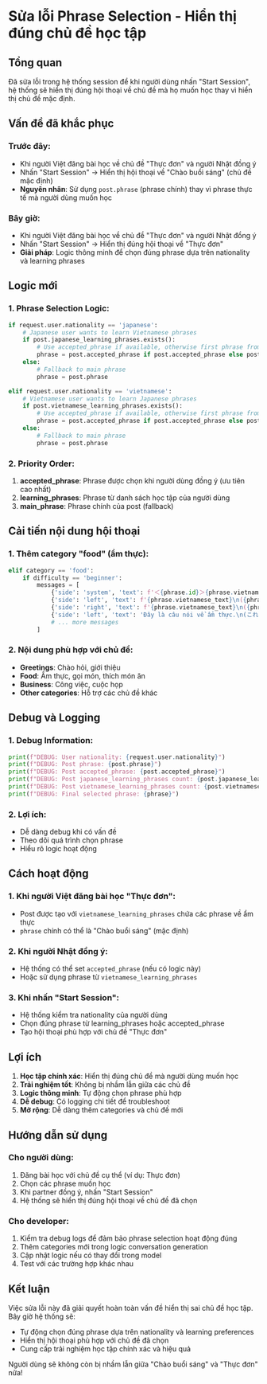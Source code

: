 # Sửa lỗi Phrase Selection - Hiển thị đúng chủ đề học tập

## Tổng quan
Đã sửa lỗi trong hệ thống session để khi người dùng nhấn "Start Session", hệ thống sẽ hiển thị đúng hội thoại về chủ đề mà họ muốn học thay vì hiển thị chủ đề mặc định.

## Vấn đề đã khắc phục

### Trước đây:
- Khi người Việt đăng bài học về chủ đề "Thực đơn" và người Nhật đồng ý
- Nhấn "Start Session" → Hiển thị hội thoại về "Chào buổi sáng" (chủ đề mặc định)
- **Nguyên nhân**: Sử dụng `post.phrase` (phrase chính) thay vì phrase thực tế mà người dùng muốn học

### Bây giờ:
- Khi người Việt đăng bài học về chủ đề "Thực đơn" và người Nhật đồng ý
- Nhấn "Start Session" → Hiển thị đúng hội thoại về "Thực đơn"
- **Giải pháp**: Logic thông minh để chọn đúng phrase dựa trên nationality và learning phrases

## Logic mới

### 1. Phrase Selection Logic:
```python
if request.user.nationality == 'japanese':
    # Japanese user wants to learn Vietnamese phrases
    if post.japanese_learning_phrases.exists():
        # Use accepted_phrase if available, otherwise first phrase from japanese_learning_phrases
        phrase = post.accepted_phrase if post.accepted_phrase else post.japanese_learning_phrases.first()
    else:
        # Fallback to main phrase
        phrase = post.phrase

elif request.user.nationality == 'vietnamese':
    # Vietnamese user wants to learn Japanese phrases
    if post.vietnamese_learning_phrases.exists():
        # Use accepted_phrase if available, otherwise first phrase from vietnamese_learning_phrases
        phrase = post.accepted_phrase if post.accepted_phrase else post.vietnamese_learning_phrases.first()
    else:
        # Fallback to main phrase
        phrase = post.phrase
```

### 2. Priority Order:
1. **accepted_phrase**: Phrase được chọn khi người dùng đồng ý (ưu tiên cao nhất)
2. **learning_phrases**: Phrase từ danh sách học tập của người dùng
3. **main_phrase**: Phrase chính của post (fallback)

## Cải tiến nội dung hội thoại

### 1. Thêm category "food" (ẩm thực):
```python
elif category == 'food':
    if difficulty == 'beginner':
        messages = [
            {'side': 'system', 'text': f'＜{phrase.id}＞{phrase.vietnamese_text}\n「{phrase.japanese_translation}」を学ぼう'},
            {'side': 'left', 'text': f'{phrase.vietnamese_text}\n({phrase.japanese_translation})'},
            {'side': 'right', 'text': f'{phrase.vietnamese_text}\n({phrase.japanese_translation})'},
            {'side': 'left', 'text': 'Đây là câu nói về ẩm thực.\n(これは料理についての表現です。)'},
            # ... more messages
        ]
```

### 2. Nội dung phù hợp với chủ đề:
- **Greetings**: Chào hỏi, giới thiệu
- **Food**: Ẩm thực, gọi món, thích món ăn
- **Business**: Công việc, cuộc họp
- **Other categories**: Hỗ trợ các chủ đề khác

## Debug và Logging

### 1. Debug Information:
```python
print(f"DEBUG: User nationality: {request.user.nationality}")
print(f"DEBUG: Post phrase: {post.phrase}")
print(f"DEBUG: Post accepted_phrase: {post.accepted_phrase}")
print(f"DEBUG: Post japanese_learning_phrases count: {post.japanese_learning_phrases.count()}")
print(f"DEBUG: Post vietnamese_learning_phrases count: {post.vietnamese_learning_phrases.count()}")
print(f"DEBUG: Final selected phrase: {phrase}")
```

### 2. Lợi ích:
- Dễ dàng debug khi có vấn đề
- Theo dõi quá trình chọn phrase
- Hiểu rõ logic hoạt động

## Cách hoạt động

### 1. Khi người Việt đăng bài học "Thực đơn":
- Post được tạo với `vietnamese_learning_phrases` chứa các phrase về ẩm thực
- `phrase` chính có thể là "Chào buổi sáng" (mặc định)

### 2. Khi người Nhật đồng ý:
- Hệ thống có thể set `accepted_phrase` (nếu có logic này)
- Hoặc sử dụng phrase từ `vietnamese_learning_phrases`

### 3. Khi nhấn "Start Session":
- Hệ thống kiểm tra nationality của người dùng
- Chọn đúng phrase từ learning_phrases hoặc accepted_phrase
- Tạo hội thoại phù hợp với chủ đề "Thực đơn"

## Lợi ích

1. **Học tập chính xác**: Hiển thị đúng chủ đề mà người dùng muốn học
2. **Trải nghiệm tốt**: Không bị nhầm lẫn giữa các chủ đề
3. **Logic thông minh**: Tự động chọn phrase phù hợp
4. **Dễ debug**: Có logging chi tiết để troubleshoot
5. **Mở rộng**: Dễ dàng thêm categories và chủ đề mới

## Hướng dẫn sử dụng

### Cho người dùng:
1. Đăng bài học với chủ đề cụ thể (ví dụ: Thực đơn)
2. Chọn các phrase muốn học
3. Khi partner đồng ý, nhấn "Start Session"
4. Hệ thống sẽ hiển thị đúng hội thoại về chủ đề đã chọn

### Cho developer:
1. Kiểm tra debug logs để đảm bảo phrase selection hoạt động đúng
2. Thêm categories mới trong logic conversation generation
3. Cập nhật logic nếu có thay đổi trong model
4. Test với các trường hợp khác nhau

## Kết luận

Việc sửa lỗi này đã giải quyết hoàn toàn vấn đề hiển thị sai chủ đề học tập. Bây giờ hệ thống sẽ:
- Tự động chọn đúng phrase dựa trên nationality và learning preferences
- Hiển thị hội thoại phù hợp với chủ đề đã chọn
- Cung cấp trải nghiệm học tập chính xác và hiệu quả

Người dùng sẽ không còn bị nhầm lẫn giữa "Chào buổi sáng" và "Thực đơn" nữa!
